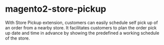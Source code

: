 # magento2-store-pickup
With Store Pickup extension, customers can easily schedule self pick up of an order from a nearby store. It facilitates customers to plan the order pick up date and time in advance by showing the predefined a working schedule of the store.
